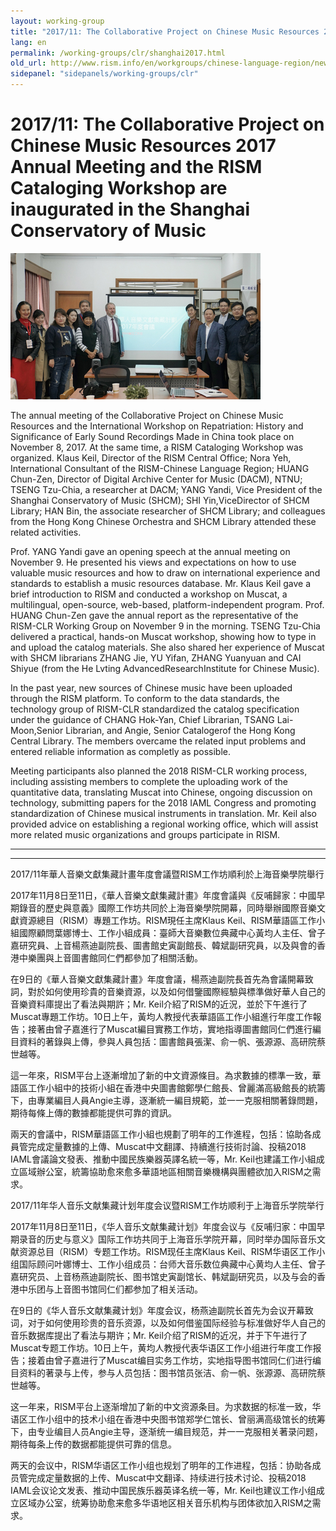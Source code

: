 ```yaml
---
layout: working-group
title: "2017/11: The Collaborative Project on Chinese Music Resources 2017 Annual Meeting and the RISM Cataloging Workshop are inaugurated in the Shanghai Conservatory of Music"
lang: en
permalink: /working-groups/clr/shanghai2017.html
old_url: http://www.rism.info/en/workgroups/chinese-language-region/news/201711-shanghai-meeting.html
sidepanel: "sidepanels/working-groups/clr"
---
```


# 2017/11: The Collaborative Project on Chinese Music Resources 2017 Annual Meeting and the RISM Cataloging Workshop are inaugurated in the Shanghai Conservatory of Music

 ![](/resources-old-website/workgroups-images/csm_DSC00327_4fec73bdf0.jpg "DSC00327")



The annual meeting of the Collaborative Project on Chinese Music Resources and the International Workshop on Repatriation: History and Significance of Early Sound Recordings Made in China took place on November 8, 2017. At the same time, a RISM Cataloging Workshop was organized. Klaus Keil, Director of the RISM Central Office; Nora Yeh, International Consultant of the RISM-Chinese Language Region; HUANG Chun-Zen, Director of Digital Archive Center for Music (DACM), NTNU; TSENG Tzu-Chia, a researcher at DACM; YANG Yandi, Vice President of the Shanghai Conservatory of Music (SHCM); SHI Yin,ViceDirector of SHCM Library; HAN Bin, the associate researcher of SHCM Library; and colleagues from the Hong Kong Chinese Orchestra and SHCM Library attended these related activities.

Prof. YANG Yandi gave an opening speech at the annual meeting on November 9. He presented his views and expectations on how to use valuable music resources and how to draw on international experience and standards to establish a music resources database. Mr. Klaus Keil gave a brief introduction to RISM and conducted a workshop on Muscat, a multilingual, open-source, web-based, platform-independent program. Prof. HUANG Chun-Zen gave the annual report as the representative of the RISM-CLR Working Group on November 9 in the morning. TSENG Tzu-Chia delivered a practical, hands-on Muscat workshop, showing how to type in and upload the catalog materials. She also shared her experience of Muscat with SHCM librarians ZHANG Jie, YU Yifan, ZHANG Yuanyuan and CAI Shiyue (from the He Lvting AdvancedResearchInstitute for Chinese Music).

In the past year, new sources of Chinese music have been uploaded through the RISM platform. To conform to the data standards, the technology group of RISM-CLR standardized the catalog specification under the guidance of CHANG Hok-Yan, Chief Librarian, TSANG Lai-Moon,Senior Librarian, and Angie, Senior Catalogerof the Hong Kong Central Library. The members overcame the related input problems and entered reliable information as completly as possible.

Meeting participants also planned the 2018 RISM-CLR working process, including assisting members to complete the uploading work of the quantitative data, translating Muscat into Chinese, ongoing discussion on technology, submitting papers for the 2018 IAML Congress and promoting standardization of Chinese musical instruments in translation. Mr. Keil also provided advice on establishing a regional working office, which will assist more related music organizations and groups participate in RISM.

****

****

2017/11年華人音樂文獻集藏計畫年度會議暨RISM工作坊順利於上海音樂學院舉行

2017年11月8日至11日，《華人音樂文獻集藏計畫》年度會議與《反哺歸家：中國早期錄音的歷史與意義》國際工作坊共同於上海音樂學院開幕，同時舉辦國際音樂文獻資源總目（RISM）專題工作坊。RISM現任主席Klaus Keil、RISM華語區工作小組國際顧問葉娜博士、工作小組成員：臺師大音樂數位典藏中心黃均人主任、曾子嘉研究員、上音楊燕迪副院長、圖書館史寅副館長、韓斌副研究員，以及與會的香港中樂團與上音圖書館同仁們都參加了相關活動。

在9日的《華人音樂文獻集藏計畫》年度會議，楊燕迪副院長首先為會議開幕致詞，對於如何使用珍貴的音樂資源，以及如何借鑒國際經驗與標準做好華人自己的音樂資料庫提出了看法與期許；Mr. Keil介紹了RISM的近況，並於下午進行了Muscat專題工作坊。10日上午，黃均人教授代表華語區工作小組進行年度工作報告；接著由曾子嘉進行了Muscat編目實務工作坊，實地指導圖書館同仁們進行編目資料的著錄與上傳，參與人員包括：圖書館員張潔、俞一帆、張源源、高研院蔡世越等。

這一年來，RISM平台上逐漸增加了新的中文資源條目。為求數據的標準一致，華語區工作小組中的技術小組在香港中央圖書館鄭學仁館長、曾麗滿高級館長的統籌下，由專業編目人員Angie主導，逐漸統一編目規範，並一一克服相關著錄問題，期待每條上傳的數據都能提供可靠的資訊。

兩天的會議中，RISM華語區工作小組也規劃了明年的工作進程，包括：協助各成員管完成定量數據的上傳、Muscat中文翻譯、持續進行技術討論、投稿2018 IAML會議論文發表、推動中國民族樂器英譯名統一等，Mr. Keil也建議工作小組成立區域辦公室，統籌協助愈來愈多華語地區相關音樂機構與團體欲加入RISM之需求。



2017/11年华人音乐文献集藏计划年度会议暨RISM工作坊顺利于上海音乐学院举行

2017年11月8日至11日，《华人音乐文献集藏计划》年度会议与《反哺归家：中国早期录音的历史与意义》国际工作坊共同于上海音乐学院开幕，同时举办国际音乐文献资源总目（RISM）专题工作坊。RISM现任主席Klaus Keil、RISM华语区工作小组国际顾问叶娜博士、工作小组成员：台师大音乐数位典藏中心黄均人主任、曾子嘉研究员、上音杨燕迪副院长、图书馆史寅副馆长、韩斌副研究员，以及与会的香港中乐团与上音图书馆同仁们都参加了相关活动。

在9日的《华人音乐文献集藏计划》年度会议，杨燕迪副院长首先为会议开幕致词，对于如何使用珍贵的音乐资源，以及如何借鉴国际经验与标准做好华人自己的音乐数据库提出了看法与期许；Mr. Keil介绍了RISM的近况，并于下午进行了Muscat专题工作坊。10日上午，黄均人教授代表华语区工作小组进行年度工作报告；接着由曾子嘉进行了Muscat编目实务工作坊，实地指导图书馆同仁们进行编目资料的著录与上传，参与人员包括：图书馆员张洁、俞一帆、张源源、高研院蔡世越等。

这一年来，RISM平台上逐渐增加了新的中文资源条目。为求数据的标准一致，华语区工作小组中的技术小组在香港中央图书馆郑学仁馆长、曾丽满高级馆长的统筹下，由专业编目人员Angie主导，逐渐统一编目规范，并一一克服相关著录问题，期待每条上传的数据都能提供可靠的信息。

两天的会议中，RISM华语区工作小组也规划了明年的工作进程，包括：协助各成员管完成定量数据的上传、Muscat中文翻译、持续进行技术讨论、投稿2018 IAML会议论文发表、推动中国民族乐器英译名统一等，Mr. Keil也建议工作小组成立区域办公室，统筹协助愈来愈多华语地区相关音乐机构与团体欲加入RISM之需求。


